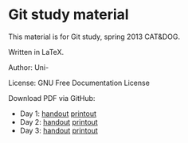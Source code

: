 Git study material
==================

This material is for Git study, spring 2013 CAT&DOG.

Written in LaTeX.

Author: Uni-

License: GNU Free Documentation License

Download PDF via GitHub:

* Day 1: [handout](https://github.com/Uni-/study-material-git-spring-2013/raw/build/gitstudy-day1-handout.pdf) [printout](https://github.com/Uni-/study-material-git-spring-2013/raw/build/gitstudy-day1-printout.pdf)
* Day 2: [handout](https://github.com/Uni-/study-material-git-spring-2013/raw/build/gitstudy-day2-handout.pdf) [printout](https://github.com/Uni-/study-material-git-spring-2013/raw/build/gitstudy-day2-printout.pdf)
* Day 3: [handout](https://github.com/Uni-/study-material-git-spring-2013/raw/build/gitstudy-day3-handout.pdf) [printout](https://github.com/Uni-/study-material-git-spring-2013/raw/build/gitstudy-day3-printout.pdf)
